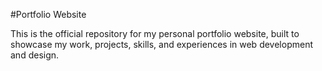 #Portfolio Website

This is the official repository for my personal portfolio website, built to showcase my work, projects, skills, and experiences in web development and design.